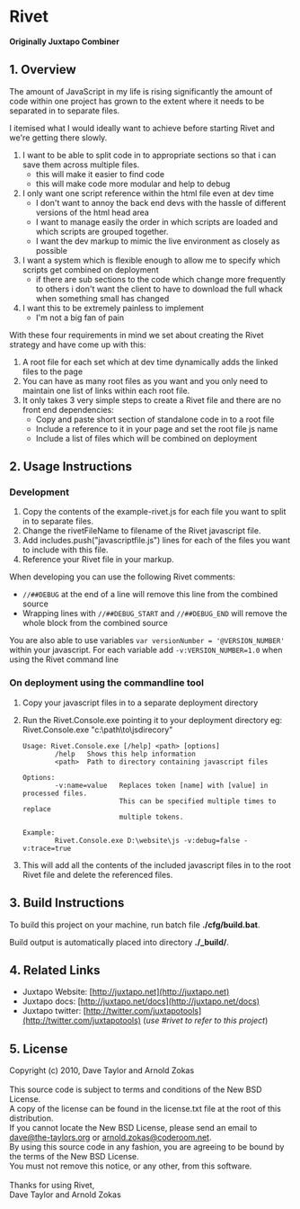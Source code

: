# Rivet #
**Originally Juxtapo Combiner**
## 1. Overview ##

The amount of JavaScript in my life is rising significantly the amount of code within one project 
has grown to the extent where it needs to be separated in to separate files. 

I itemised what I would ideally want to achieve before starting Rivet and we're getting there
slowly.

1.	I want to be able to split code in to appropriate sections so that i can save them across multiple files.
	*	this will make it easier to find code
	*	this will make code more modular and help to debug
2.	I only want one script reference within the html file even at dev time
	*	I don't want to annoy the back end devs with the hassle of different versions of the html head area
	*	I want to manage easily the order in which scripts are loaded and which scripts are grouped together.
	*	I want the dev markup to mimic the live environment as closely as possible
3.	I want a system which is flexible enough to allow me to specify which scripts get combined on deployment
	*	if there are sub sections to the code which change more frequently to others i don't want the 
		client to have to download the full whack when something small has changed
4.	I want this to be extremely painless to implement
	*	I'm not a big fan of pain

With these four requirements in mind we set about creating the Rivet strategy 
and have come up with this:

1.	A root file for each set which at dev time dynamically adds the linked files to the page
2.	You can have as many root files as you want and you only need 
	to maintain one list of links within each root file.
3.	It only takes 3 very simple steps to create a Rivet file 
	and there are no front end dependencies:
	*	Copy and paste short section of standalone code in to a root file
	*	Include a reference to it in your page and set the root file js name
	*	Include a list of files which will be combined on deployment

## 2. Usage Instructions ##

### Development
1. 	Copy the contents of the example-rivet.js for each file you want to 
	split in to separate files.
2.	Change the rivetFileName to filename of the Rivet javascript file.
3.	Add includes.push("javascriptfile.js") lines for each of the files you want to
	include with this file.
4. Reference your Rivet file in your markup.

When developing you can use the following Rivet comments:

*	`//##DEBUG` at the end of a line will remove this line from the combined source
*	Wrapping lines with `//##DEBUG_START` and `//##DEBUG_END` will remove the whole block from the combined source

You are also able to use variables `var versionNumber = '@VERSION_NUMBER'` within your javascript. 
For each variable add `-v:VERSION_NUMBER=1.0` when using the Rivet command line

### On deployment using the commandline tool    
1.	Copy your javascript files in to a separate deployment directory
2.	Run the Rivet.Console.exe pointing it to your deployment directory
	eg: Rivet.Console.exe "c:\path\to\jsdirecory\"

		Usage: Rivet.Console.exe [/help] <path> [options]
				/help   Shows this help information
				<path>  Path to directory containing javascript files

		Options:
				-v:name=value   Replaces token [name] with [value] in processed files.
								This can be specified multiple times to replace
								multiple tokens.

		Example:
				Rivet.Console.exe D:\website\js -v:debug=false -v:trace=true

3.	This will add all the contents of the included javascript files in to
	the root Rivet file and delete the referenced files.

## 3. Build Instructions ##

To build this project on your machine, run batch file <strong>./cfg/build.bat</strong>.

Build output is automatically placed into directory <strong>./_build/</strong>.

## 4. Related Links ##

*	Juxtapo Website: [http://juxtapo.net](http://juxtapo.net)
*	Juxtapo docs: [http://juxtapo.net/docs](http://juxtapo.net/docs)
*	Juxtapo twitter: [http://twitter.com/juxtapotools](http://twitter.com/juxtapotools) 
	(*use #rivet to refer to this project*)

## 5. License ##

Copyright (c) 2010, Dave Taylor and Arnold Zokas<br /><br />
This source code is subject to terms and conditions of the New BSD License.<br />
A copy of the license can be found in the license.txt file at the root of this distribution.<br />
If you cannot locate the New BSD License, please send an email to dave@the-taylors.org or arnold.zokas@coderoom.net.<br />
By using this source code in any fashion, you are agreeing to be bound by the terms of the New BSD License.<br />
You must not remove this notice, or any other, from this software.
<br />
<br />
Thanks for using Rivet,<br />
Dave Taylor and Arnold Zokas